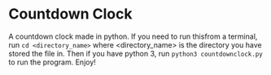 # Countdown Clock
A countdown clock made in python. If you need to run thisfrom a terminal, run `cd <directory_name>` where <directory_name> is the directory you have stored the file in. Then if you have python 3, run `python3 countdownclock.py` to run the program. Enjoy!
